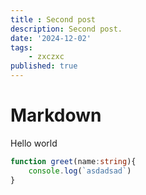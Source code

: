 ```yaml
---
title : Second post
description: Second post.
date: '2024-12-02'
tags: 
    - zxczxc
published: true
---
```


# Markdown
Hello world
```ts
function greet(name:string){
    console.log(`asdadsad`)
}

```